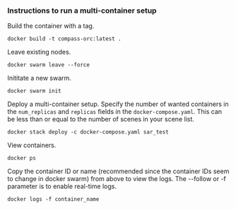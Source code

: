 ### Instructions to run a multi-container setup

Build the container with a tag.

`docker build -t compass-orc:latest .`

Leave existing nodes.

`docker swarm leave --force`

Inititate a new swarm.

`docker swarm init`

Deploy a multi-container setup. Specify the number of wanted containers in the `num_replicas` and `replicas` fields in the `docker-compose.yaml`. This can be less than or equal to the number of scenes in your scene list.

`docker stack deploy -c docker-compose.yaml sar_test`

View containers.

`docker ps`

Copy the container ID or name (recommended since the container IDs seem to change in docker swarm) from above to view the logs. The --follow or -f parameter is to enable real-time logs.

`docker logs -f container_name`
